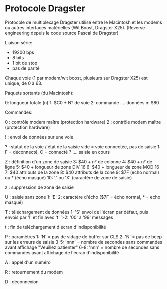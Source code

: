 # Protocole Dragster

Protocole de multiplexage Dragster utilisé entre le Macintosh et les modems ou autres interfaces matérielles (Wit Boost, Dragster X25).
(Reverse engineering depuis le code source Pascal de Dragster)

Liaison série:
- 19200 bps
- 8 bits
- 1 bit de stop
- pas de parité

Chaque voie (1 par modem/wit boost, plusieurs sur Dragster X25) est unique, de 0 à 63.

Paquets sortants (du Macintosh):

0: longueur totale (n)
1: $C0 + N° de voie
2: commande
.... données
n: $80

Commandes:

0 : contrôle modem maître (protection hardware)
2 : contrôle modem maître (protection hardware)

! : envoi de données sur une voie

? : statut de la voie / état de la saisie
 vide = voie connectée, pas de saisie
 1: F = déconnecté, C = connecté ?
 .... saisie en cours

Z : définition d'un zone de saisie
 3: $40 + n° de colonne
 4: $40 + n° de ligne
 5: $40 + longueur de zone DIV 16
 6: $40 + longueur de zone MOD 16
 7: $40 attributs de la zone
 8: $40 attributs de la zone
 9: $7F (echo normal) ou * (écho masqué)
 10: '.' ou 'X' (caractère de zone de saisie)

z : suppression de zone de saisie

U : saisie sans zone
 1: 'E'
 2: caractère d'écho ($7F = écho normal, * = echo masqué)

T : téléchargement de données
 1: 'S' envoi de l'écran par défaut, puis envois par '!' et fin avec 't'
 1-2: '00' à '99' messages

t : fin de téléchargement d'écran d'indisponibilité

P : paramètres
 1: 'N' = pas de vidage de buffer sur CLS
 2: 'N' = pas de beep sur les erreurs de saisie
 3-5: 'nnn' = nombre de secondes sans commandes avant affichage "Veuillez patienter"
 6-8: 'nnn' = nombre de secondes sans commandes avant affichage de l'écran d'indisponibilité

A : appel d'un numéro

R : retournement du modem

D : déconnexion
